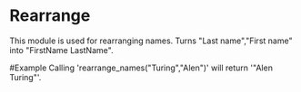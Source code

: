 # Rearrange

This module is used for rearranging names.
Turns "Last name","First name" into "FirstName LastName".

#Example
Calling 'rearrange_names("Turing","Alen")' will return '"Alen Turing"'.
